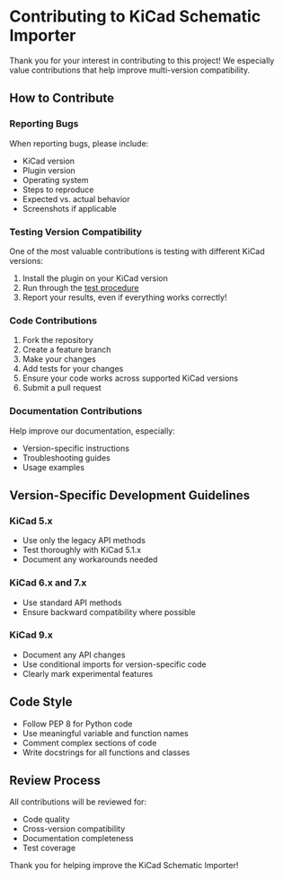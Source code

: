 # Contributing to KiCad Schematic Importer

Thank you for your interest in contributing to this project! We especially value contributions that help improve multi-version compatibility.

## How to Contribute

### Reporting Bugs
When reporting bugs, please include:
- KiCad version
- Plugin version
- Operating system
- Steps to reproduce
- Expected vs. actual behavior
- Screenshots if applicable

### Testing Version Compatibility
One of the most valuable contributions is testing with different KiCad versions:
1. Install the plugin on your KiCad version
2. Run through the [test procedure](docs/testing.md)
3. Report your results, even if everything works correctly!

### Code Contributions
1. Fork the repository
2. Create a feature branch
3. Make your changes
4. Add tests for your changes
5. Ensure your code works across supported KiCad versions
6. Submit a pull request

### Documentation Contributions
Help improve our documentation, especially:
- Version-specific instructions
- Troubleshooting guides
- Usage examples

## Version-Specific Development Guidelines

### KiCad 5.x
- Use only the legacy API methods
- Test thoroughly with KiCad 5.1.x
- Document any workarounds needed

### KiCad 6.x and 7.x
- Use standard API methods
- Ensure backward compatibility where possible

### KiCad 9.x
- Document any API changes
- Use conditional imports for version-specific code
- Clearly mark experimental features

## Code Style
- Follow PEP 8 for Python code
- Use meaningful variable and function names
- Comment complex sections of code
- Write docstrings for all functions and classes

## Review Process
All contributions will be reviewed for:
- Code quality
- Cross-version compatibility
- Documentation completeness
- Test coverage

Thank you for helping improve the KiCad Schematic Importer!